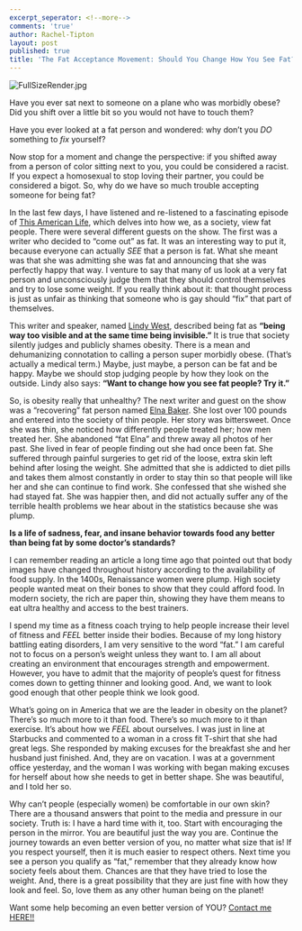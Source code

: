 ```yaml
---
excerpt_seperator: <!--more-->
comments: 'true'
author: Rachel-Tipton
layout: post
published: true
title: 'The Fat Acceptance Movement: Should You Change How You See Fat?'
---
```


![FullSizeRender.jpg]({{site.baseurl}}/images/FullSizeRender.jpg)

Have you ever sat next to someone on a plane who was morbidly obese? Did you shift over a little bit so you would not have to touch them?

Have you ever looked at a fat person and wondered: why don’t you _DO_ something to _fix_ yourself? 

Now stop for a moment and change the perspective: if you shifted away from a person of color sitting next to you, you could be considered a racist. If you expect a homosexual to stop loving their partner, you could be considered a bigot. So, why do we have so much trouble accepting someone for being fat?

In the last few days, I have listened and re-listened to a fascinating episode of [This American Life](http://m.thisamericanlife.org/radio-archives/episode/589/tell-me-im-fat), which delves into how we, as a society, view fat people. There were several different guests on the show. The first was a writer who decided to “come out” as fat. It was an interesting way to put it, because everyone can actually _SEE_ that a person is fat. What she meant was that she was admitting she was fat and announcing that she was perfectly happy that way. I venture to say that many of us look at a very fat person and unconsciously judge them that they should control themselves and try to lose some weight. If you really think about it: that thought process is just as unfair as thinking that someone who is gay should “fix” that part of themselves. 

This writer and speaker, named [Lindy West](http://www.lindywest.net/#about), described being fat as **“being way too visible and at the same time being invisible.”** It is true that society silently judges and publicly shames obesity. There is a mean and dehumanizing connotation to calling a person super morbidly obese. (That’s actually a medical term.) Maybe, just maybe, a person can be fat and be happy. Maybe we should stop judging people by how they look on the outside. Lindy also says: **“Want to change how you see fat people? Try it.”**

So, is obesity really that unhealthy? The next writer and guest on the show was a “recovering” fat person named [Elna Baker](http://www.elnabaker.website/).  She lost over 100 pounds and entered into the society of thin people. Her story was bittersweet. Once she was thin, she noticed how differently people treated her; how men treated her. She abandoned “fat Elna” and threw away all photos of her past. She lived in fear of people finding out she had once been fat. She suffered through painful surgeries to get rid of the loose, extra skin left behind after losing the weight. She admitted that she is addicted to diet pills and takes them almost constantly in order to stay thin so that people will like her and she can continue to find work. She confessed that she wished she had stayed fat. She was happier then, and did not actually suffer any of the terrible health problems we hear about in the statistics because she was plump.

**Is a life of sadness, fear, and insane behavior towards food any better than being fat by some doctor’s standards?**

I can remember reading an article a long time ago that pointed out that body images have changed throughout history according to the availability of food supply. In the 1400s, Renaissance women were plump. High society people wanted meat on their bones to show that they could afford food. In modern society, the rich are paper thin, showing they have them means to eat ultra healthy and access to the best trainers. 

I spend my time as a fitness coach trying to help people increase their level of fitness and _FEEL_ better inside their bodies. Because of my long history battling eating disorders, I am very sensitive to the word “fat.” I am careful not to focus on a person’s weight unless they want to. I am all about creating an environment that encourages strength and empowerment. However, you have to admit that the majority of people’s quest for fitness comes down to getting thinner and looking good.  And, we want to look good enough that other people think we look good.

What’s going on in America that we are the leader in obesity on the planet? There’s so much more to it than food. There’s so much more to it than exercise. It’s about how we _FEEL_ about ourselves. I was just in line at Starbucks and commented to a woman in a cross fit T-shirt that she had great legs. She responded by making excuses for the breakfast she and her husband just finished. And, they are on vacation. I was at a government office yesterday, and the woman I was working with began making excuses for herself about how she needs to get in better shape. She was beautiful, and I told her so. 

Why can’t people (especially women) be comfortable in our own skin? There are a thousand answers that point to the media and pressure in our society. Truth is: I have a hard time with it, too. Start with encouraging the person in the mirror. You are beautiful just the way you are. Continue the journey towards an even better version of you, no matter what size that is! If you respect yourself, then it is much easier to respect others. Next time you see a person you qualify as “fat,” remember that they already know how society feels about them. Chances are that they have tried to lose the weight. And, there is a great possibility that they are just fine with how they look and feel. So, love them as any other human being on the planet! 

Want some help becoming an even better version of YOU? [Contact me HERE!!](http://www.racheltipton.com/contact-rachel/)
